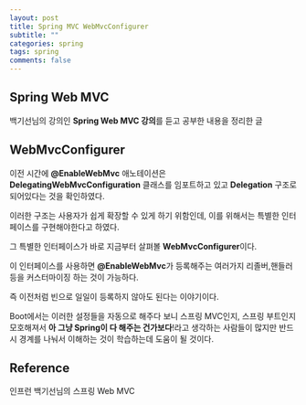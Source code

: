 ```yaml
---
layout: post
title: Spring MVC WebMvcConfigurer
subtitle: ""
categories: spring
tags: spring
comments: false
---
```


## Spring Web MVC

백기선님의 강의인 **Spring Web MVC 강의**를 듣고 공부한 내용을 정리한 글

## WebMvcConfigurer

이전 시간에 **@EnableWebMvc** 애노테이션은 **DelegatingWebMvcConfiguration** 클래스를 임포트하고 있고 **Delegation** 구조로 되어있다는 것을 확인하였다.

이러한 구조는 사용자가 쉽게 확장할 수 있게 하기 위함인데, 이를 위해서는 특별한 인터페이스를 구현해야한다고 하였다.

그 특별한 인터페이스가 바로 지금부터 살펴볼 **WebMvcConfigurer**이다.

이 인터페이스를 사용하면 **@EnableWebMvc**가 등록해주는 여러가지 리졸버,핸들러 등을 커스터마이징 하는 것이 가능하다.

즉 이전처럼 빈으로 일일이 등록하지 않아도 된다는 이야기이다.

Boot에서는 이러한 설정들을 자동으로 해주다 보니 스프링 MVC인지, 스프링 부트인지 모호해져서 **아 그냥 Spring이 다 해주는 건가보다**!라고 생각하는 사람들이 많지만 반드시 경계를 나눠서 이해하는 것이 학습하는데 도움이 될 것이다.

## Reference

인프런 백기선님의 스프링 Web MVC

